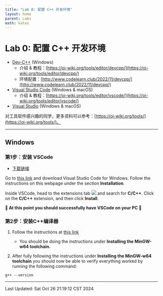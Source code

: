 ```yaml
---
title: "Lab 0: 配置 C++ 开发环境"
layout: home
parent: Labs
math: katex
---
```

# Lab 0: 配置 C++ 开发环境

- [Dev-C++](https://sourceforge.net/projects/orwelldevcpp/) (Windows)
	- 介绍 & 教程：[https://oi-wiki.org/tools/editor/devcpp/](https://oi-wiki.org/tools/editor/devcpp/)
	- 环境配置：[http://www.codelearn.club/2022/11/devcpp/](http://www.codelearn.club/2022/11/devcpp/)
- [Visual Studio Code](https://code.visualstudio.com/) (Windows & macOS)
	- 介绍 & 教程：[https://oi-wiki.org/tools/editor/vscode/](https://oi-wiki.org/tools/editor/vscode/)
- [Visual Studio](https://visualstudio.microsoft.com/zh-hans/) (Windows & macOS)

对工具软件感兴趣的同学，更多资料可以参考：[https://oi-wiki.org/tools/](https://oi-wiki.org/tools/)。

---

## Windows

### 第1步：安装 VSCode

- [下载链接](https://code.visualstudio.com/docs/setup/windows)

Go to [this link](https://code.visualstudio.com/docs/setup/windows) and download Visual Studio Code for Windows. Follow the instructions on this webpage under the section **Installation**.

Inside VSCode, head to the extensions tab [![](https://github.com/cs106l/cs106l-assignments/raw/main/docs/vscode-extensions.png)](https://github.com/cs106l/cs106l-assignments/blob/main/docs/vscode-extensions.png) and search for **C/C++**. Click on the **C/C++** extension, and then click **Install**.

**🥳 At this point you should successfully have VSCode on your PC 👏**

### 第2步：安装C++编译器




1. Follow the instructions at [this link](https://code.visualstudio.com/docs/cpp/config-mingw)
    
    - You should be doing the instructions under **Installing the MinGW-w64 toolchain.**
2. After fully following the instructions under **Installing the MinGW-w64 toolchain** you should now be able to verify everything worked by running the following command:
    

```shell
g++ --version
```

---

Last Updated: Sat Oct 26 21:19:12 CST 2024

